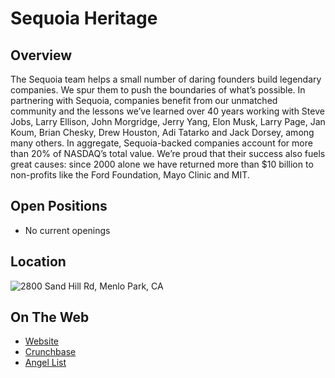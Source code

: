 # Sequoia Heritage
## Overview
The Sequoia team helps a small number of daring founders build legendary companies. We spur them to push the boundaries of what’s possible. In partnering with Sequoia, companies benefit from our unmatched community and the lessons we’ve learned over 40 years working with Steve Jobs, Larry Ellison, John Morgridge, Jerry Yang, Elon Musk, Larry Page, Jan Koum, Brian Chesky, Drew Houston, Adi Tatarko and Jack Dorsey, among many others.
In aggregate, Sequoia-backed companies account for more than 20% of NASDAQ’s total value. We’re proud that their success also fuels great causes: since 2000 alone we have returned more than $10 billion to non-profits like the Ford Foundation, Mayo Clinic and MIT.

## Open Positions
+ No current openings

## Location
![2800 Sand Hill Rd, Menlo Park, CA](https://maps.googleapis.com/maps/api/staticmap?center=2800+Sand+Hill+Rd,,+Menlo+Park,+CA&zoom=13&scale=false&size=600x300&maptype=roadmap&format=png&visual_refresh=true&markers=size:mid%7Ccolor:0xff0000%7Clabel:%7C2800+Sand+Hill+Rd.,+Menlo+Park,+CA)  

## On The Web
+ [Website](https://www.sequoiacap.com/)
+ [Crunchbase](https://www.crunchbase.com/organization/sequoia-capital#/entity)
+ [Angel List](https://angel.co/sequoia-capital)
